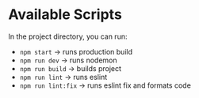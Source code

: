 
# Available Scripts

In the project directory, you can run:

* `npm start` -> runs production build
* `npm run dev` -> runs nodemon
* `npm run build` -> builds project
* `npm run lint` -> runs eslint
* `npm run lint:fix` -> runs eslint fix and formats code
